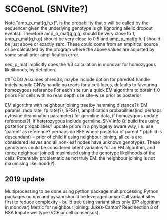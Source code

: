 # SCGenoL (SNVite?)

Note "amp_p_mat[g,h,x]", is the probability that x will be called by the sequencer given the underlying genotype is gh
(ignoring allelic dropout events). Therefore amp_p_mat[g,g,g] should be very close to 1, amp_p_mat[g,h,g] should be 
very close to 0.5 and amp_p_mat[g,h,i] should be just above or exactly zero. These could come from an empirical source
or be calculated by the program where the above values are adjusted by some small prior amplification error.

seq_p_mat implicitly does the 1/3 calculation in monovar for homozygous likelihoods, by definition.

##TODO
Assumes phred33, maybe include option for phred64
handle indels
handle CNVs
handle no reads for a cell-locus, defaults to favouring homozygous reference
For each site run a quick EM algorithm to obtain f_0 priors
For cells with no read depth use site-wise prior as posterior


EM algorithm with neighbour joining tree(by hamming distance?): EM params: (ado rate, fp rate(?), SFS(?), amplification probabilities(incl perhaps cytosine deamination parameter)
for germline data, if homozygous update reference(?), if heterozygous include germline_SNV info
Q: build tree using posterior probabilities? update priors in a phylogeny aware way, i.e. use 'parent' as reference? perhaps do BFS where posterior of parent * p(child is descendant) = prior of child
If using neighbour joining, all cells are considered leaves and all non-leaf nodes have unknown genotypes. These genotypes could be considered latent variables for an EM algorithm, and (once neighbour joined) maximised using the genotype likelihoods of the cells. Potentially problematic as not truly EM: the neighbour joining is not maximising likelihood(?).

## 2019 update ##

Multiprocessing to be done using python package multiprocessing
Python packages numpy and pysam should be leveraged amap
Call variant sites first to reduce complexity - build tree using variant sites only (DP algorithm in monovar)
Metric for neighbour joining: Jukes-Cantor? Read section 8 of BSA
Impute welltype (VCF or cell consensus)


